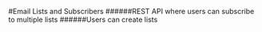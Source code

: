 #Email Lists and Subscribers
######REST API where users can subscribe to multiple lists
######Users can create lists
